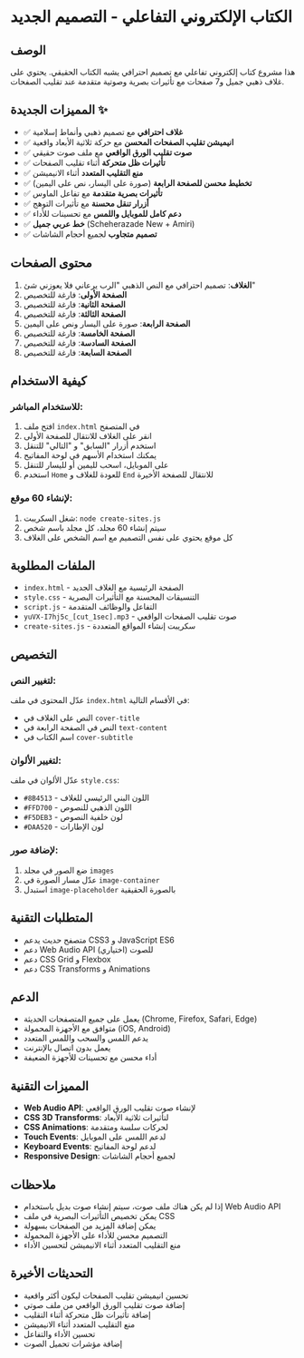 # الكتاب الإلكتروني التفاعلي - التصميم الجديد

## الوصف
هذا مشروع كتاب إلكتروني تفاعلي مع تصميم احترافي يشبه الكتاب الحقيقي. يحتوي على غلاف ذهبي جميل و7 صفحات مع تأثيرات بصرية وصوتية متقدمة عند تقليب الصفحات.

## المميزات الجديدة ✨
- ✅ **غلاف احترافي** مع تصميم ذهبي وأنماط إسلامية
- ✅ **انيميشن تقليب الصفحات المحسن** مع حركة ثلاثية الأبعاد واقعية
- ✅ **صوت تقليب الورق الواقعي** مع ملف صوت حقيقي
- ✅ **تأثيرات ظل متحركة** أثناء تقليب الصفحات
- ✅ **منع التقليب المتعدد** أثناء الانيميشن
- ✅ **تخطيط محسن للصفحة الرابعة** (صورة على اليسار، نص على اليمين)
- ✅ **تأثيرات بصرية متقدمة** مع تفاعل الماوس
- ✅ **أزرار تنقل محسنة** مع تأثيرات التوهج
- ✅ **دعم كامل للموبايل واللمس** مع تحسينات للأداء
- ✅ **خط عربي جميل** (Scheherazade New + Amiri)
- ✅ **تصميم متجاوب** لجميع أحجام الشاشات

## محتوى الصفحات
1. **الغلاف**: تصميم احترافي مع النص الذهبي "الرب يرعاني فلا يعوزني شئ"
2. **الصفحة الأولى**: فارغة للتخصيص
3. **الصفحة الثانية**: فارغة للتخصيص
4. **الصفحة الثالثة**: فارغة للتخصيص
5. **الصفحة الرابعة**: صورة على اليسار ونص على اليمين
6. **الصفحة الخامسة**: فارغة للتخصيص
7. **الصفحة السادسة**: فارغة للتخصيص
8. **الصفحة السابعة**: فارغة للتخصيص

## كيفية الاستخدام

### للاستخدام المباشر:
1. افتح ملف `index.html` في المتصفح
2. انقر على الغلاف للانتقال للصفحة الأولى
3. استخدم أزرار "السابق" و "التالي" للتنقل
4. يمكنك استخدام الأسهم في لوحة المفاتيح
5. على الموبايل، اسحب لليمين أو لليسار للتنقل
6. استخدم `Home` للعودة للغلاف و `End` للانتقال للصفحة الأخيرة

### لإنشاء 60 موقع:
1. شغل السكريبت: `node create-sites.js`
2. سيتم إنشاء 60 مجلد، كل مجلد باسم شخص
3. كل موقع يحتوي على نفس التصميم مع اسم الشخص على الغلاف

## الملفات المطلوبة
- `index.html` - الصفحة الرئيسية مع الغلاف الجديد
- `style.css` - التنسيقات المحسنة مع التأثيرات البصرية
- `script.js` - التفاعل والوظائف المتقدمة
- `yuVX-I7hj5c_[cut_1sec].mp3` - صوت تقليب الصفحات الواقعي
- `create-sites.js` - سكريبت إنشاء المواقع المتعددة

## التخصيص

### لتغيير النص:
عدّل المحتوى في ملف `index.html` في الأقسام التالية:
- النص على الغلاف في `cover-title`
- النص في الصفحة الرابعة في `text-content`
- اسم الكتاب في `cover-subtitle`

### لتغيير الألوان:
عدّل الألوان في ملف `style.css`:
- `#8B4513` - اللون البني الرئيسي للغلاف
- `#FFD700` - اللون الذهبي للنصوص
- `#F5DEB3` - لون خلفية النصوص
- `#DAA520` - لون الإطارات

### لإضافة صور:
1. ضع الصور في مجلد `images`
2. عدّل مسار الصورة في `image-container`
3. استبدل `image-placeholder` بالصورة الحقيقية

## المتطلبات التقنية
- متصفح حديث يدعم CSS3 و JavaScript ES6
- دعم Web Audio API للصوت (اختياري)
- دعم CSS Grid و Flexbox
- دعم CSS Transforms و Animations

## الدعم
- يعمل على جميع المتصفحات الحديثة (Chrome, Firefox, Safari, Edge)
- متوافق مع الأجهزة المحمولة (iOS, Android)
- يدعم اللمس والسحب واللمس المتعدد
- يعمل بدون اتصال بالإنترنت
- أداء محسن مع تحسينات للأجهزة الضعيفة

## المميزات التقنية
- **Web Audio API**: لإنشاء صوت تقليب الورق الواقعي
- **CSS 3D Transforms**: لتأثيرات ثلاثية الأبعاد
- **CSS Animations**: لحركات سلسة ومتقدمة
- **Touch Events**: لدعم اللمس على الموبايل
- **Keyboard Events**: لدعم لوحة المفاتيح
- **Responsive Design**: لجميع أحجام الشاشات

## ملاحظات
- إذا لم يكن هناك ملف صوت، سيتم إنشاء صوت بديل باستخدام Web Audio API
- يمكن تخصيص التأثيرات البصرية في ملف CSS
- يمكن إضافة المزيد من الصفحات بسهولة
- التصميم محسن للأداء على الأجهزة المحمولة
- منع التقليب المتعدد أثناء الانيميشن لتحسين الأداء

## التحديثات الأخيرة
- تحسين انيميشن تقليب الصفحات ليكون أكثر واقعية
- إضافة صوت تقليب الورق الواقعي من ملف صوتي
- إضافة تأثيرات ظل متحركة أثناء التقليب
- منع التقليب المتعدد أثناء الانيميشن
- تحسين الأداء والتفاعل
- إضافة مؤشرات تحميل الصوت 
